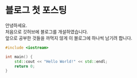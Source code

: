 # 블로그 첫 포스팅
안녕하세요.  
처음으로 깃허브에 블로그를 개설하였습니다.  
앞으로 공부한 것들을 까먹지 않게 이 블로그에 하나씩 남기려 합니다.

```c++
#include <iostream>

int main() {
    std::cout << "Hello World!" << std::endl;
    return 0;
}
```